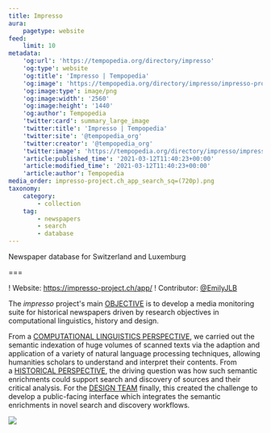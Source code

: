 ```yaml
---
title: Impresso
aura:
    pagetype: website
feed:
    limit: 10
metadata:
    'og:url': 'https://tempopedia.org/directory/impresso'
    'og:type': website
    'og:title': 'Impresso | Tempopedia'
    'og:image': 'https://tempopedia.org/directory/impresso/impresso-project.ch_app_search_sq=(720p).png'
    'og:image:type': image/png
    'og:image:width': '2560'
    'og:image:height': '1440'
    'og:author': Tempopedia
    'twitter:card': summary_large_image
    'twitter:title': 'Impresso | Tempopedia'
    'twitter:site': '@tempopedia_org'
    'twitter:creator': '@tempopedia_org'
    'twitter:image': 'https://tempopedia.org/directory/impresso/impresso-project.ch_app_search_sq=(720p).png'
    'article:published_time': '2021-03-12T11:40:23+00:00'
    'article:modified_time': '2021-03-12T11:40:23+00:00'
    'article:author': Tempopedia
media_order: impresso-project.ch_app_search_sq=(720p).png
taxonomy:
    category:
        - collection
    tag:
        - newspapers
        - search
        - database
---
```


Newspaper database for Switzerland and Luxemburg

===

! Website: https://impresso-project.ch/app/
! Contributor: [@EmilyJLB](https://twitter.com/EmilyJLB)

The *impresso* project's main [OBJECTIVE](https://impresso-project.ch/project/objectives/) is to develop a media monitoring suite for historical newspapers driven by research objectives in computational linguistics, history and design.

From a [COMPUTATIONAL LINGUISTICS PERSPECTIVE](https://impresso-project.ch/project/linguistics/), we carried out the semantic indexation of huge volumes of scanned texts via the adaption and application of a variety of natural language processing techniques, allowing humanities scholars to understand and interpret their contents. From a [HISTORICAL PERSPECTIVE](https://impresso-project.ch/project/history/), the driving question was how such semantic enrichments could support search and discovery of sources and their critical analysis. For the [DESIGN TEAM](https://impresso-project.ch/project/design/) finally, this created the challenge to develop a public-facing interface which integrates the semantic enrichments in novel search and discovery workflows.

![](https://impresso.github.io/assets/images/impresso-pipeline.png)